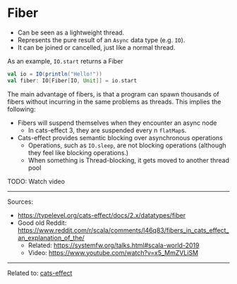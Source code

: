 # Fiber

- Can be seen as a lightweight thread.
- Represents the pure result of an `Async` data type (e.g. `IO`).
- It can be joined or cancelled, just like a normal thread.

As an example, `IO.start` returns a Fiber

```scala
val io = IO(println("Hello!"))
val fiber: IO[Fiber[IO, Unit]] = io.start
```

The main advantage of fibers, is that a program can spawn thousands of fibers without incurring in the same problems as threads. This implies the following:
- Fibers will suspend themselves when they encounter an async node
	- In cats-effect 3, they are suspended every n `flatMap`s.
- Cats-effect provides semantic blocking over asynchronous operations
	- Operations, such as `IO.sleep`, are not blocking operations (although they feel like blocking operations.)
	- When something is Thread-blocking, it gets moved to another thread pool


TODO: Watch video

---

Sources:
- https://typelevel.org/cats-effect/docs/2.x/datatypes/fiber
- Good old Reddit: https://www.reddit.com/r/scala/comments/l46q83/fibers_in_cats_effect_an_explanation_of_the/
	- Related: https://systemfw.org/talks.html#scala-world-2019
	- Video: https://www.youtube.com/watch?v=x5_MmZVLiSM


<hr>

Related to: [cats-effect](cats-effect)
